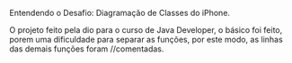 Entendendo o Desafio: Diagramação de Classes do iPhone.

O projeto feito pela dio para o curso de Java Developer, o básico foi feito, porem uma dificuldade para separar as funções, por este modo, as linhas das demais funções foram //comentadas.
